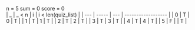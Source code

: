 n = 5
sum = 0
score = 0   
| _   | _ < n | i   | i < len(quiz_list) |
| --- | ----- | --- | ------------------ |
| 0   | T     | 0   | T                  |
| 1   | T     | 1   | T                  |
| 2   | T     | 2   | T                  |
| 3   | T     | 3   | T                  |
| 4   | T     | 4   | T                  |
| 5   | F     |     | T                  |